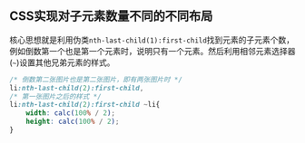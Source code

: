 ## CSS实现对子元素数量不同的不同布局

核心思想就是利用伪类`nth-last-child(1):first-child`找到元素的子元素个数，例如倒数第一个也是第一个元素时，说明只有一个元素。然后利用相邻元素选择器(`~`)设置其他兄弟元素的样式。

```css
/* 倒数第二张图片也是第二张图片，即有两张图片时 */
li:nth-last-child(2):first-child,
/* 第一张图片之后的样式 */
li:nth-last-child(2):first-child ~li{
    width: calc(100% / 2);
    height: calc(100% / 2);
}
```

